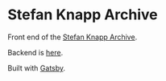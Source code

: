 # Stefan Knapp Archive

Front end of the [Stefan Knapp Archive](https://archive.stefanknapp.art).

Backend is [here](https://github.com/sciencefidelity/knapp-api).

Built with [Gatsby](https://www.gatsbyjs.com/).
